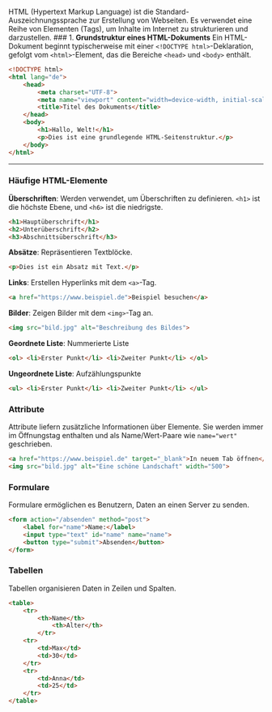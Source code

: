 HTML (Hypertext Markup Language) ist die Standard-Auszeichnungssprache zur Erstellung von Webseiten. Es verwendet eine Reihe von Elementen (Tags), um Inhalte im Internet zu strukturieren und darzustellen. ### 1. **Grundstruktur eines HTML-Dokuments** Ein HTML-Dokument beginnt typischerweise mit einer `<!DOCTYPE html>`-Deklaration, gefolgt vom `<html>`-Element, das die Bereiche `<head>` und `<body>` enthält. 

```html 
<!DOCTYPE html> 
<html lang="de"> 
	<head> 
		<meta charset="UTF-8"> 
		<meta name="viewport" content="width=device-width, initial-scale=1.0">
		<title>Titel des Dokuments</title> 
	</head> 
	<body> 
		<h1>Hallo, Welt!</h1> 
		<p>Dies ist eine grundlegende HTML-Seitenstruktur.</p> 
	</body> 
</html>
```
___
### Häufige HTML-Elemente

**Überschriften**: Werden verwendet, um Überschriften zu definieren. `<h1>` ist die höchste Ebene, und `<h6>` ist die niedrigste.

```html
<h1>Hauptüberschrift</h1> 
<h2>Unterüberschrift</h2> 
<h3>Abschnittsüberschrift</h3>
```

**Absätze**: Repräsentieren Textblöcke.

```html
<p>Dies ist ein Absatz mit Text.</p>
```

**Links**: Erstellen Hyperlinks mit dem `<a>`-Tag.

```html
<a href="https://www.beispiel.de">Beispiel besuchen</a>
```

**Bilder**: Zeigen Bilder mit dem `<img>`-Tag an.

```html
<img src="bild.jpg" alt="Beschreibung des Bildes">
```

**Geordnete Liste**: Nummerierte Liste

```html
<ol> <li>Erster Punkt</li> <li>Zweiter Punkt</li> </ol>
```

**Ungeordnete Liste**: Aufzählungspunkte

```html
<ul> <li>Erster Punkt</li> <li>Zweiter Punkt</li> </ul>
```

### Attribute

Attribute liefern zusätzliche Informationen über Elemente. Sie werden immer im Öffnungstag enthalten und als Name/Wert-Paare wie `name="wert"` geschrieben.

```html
<a href="https://www.beispiel.de" target="_blank">In neuem Tab öffnen</a> 
<img src="bild.jpg" alt="Eine schöne Landschaft" width="500">
```

### Formulare

Formulare ermöglichen es Benutzern, Daten an einen Server zu senden.

```html
<form action="/absenden" method="post"> 
	<label for="name">Name:</label> 
	<input type="text" id="name" name="name"> 
	<button type="submit">Absenden</button> 
</form>
```

### Tabellen

Tabellen organisieren Daten in Zeilen und Spalten.

```html
<table> 
	<tr> 
		<th>Name</th> 
			<th>Alter</th> 
		</tr> 
	<tr> 
		<td>Max</td> 
		<td>30</td> 
	</tr> 
	<tr> 
		<td>Anna</td> 
		<td>25</td> 
	</tr> 
</table>
```

